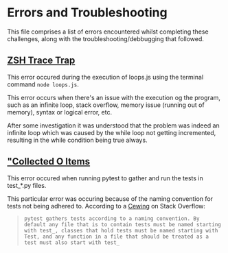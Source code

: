 # Errors and Troubleshooting

This file comprises a list of errors encountered whilst completing these challenges, along with the troubleshooting/debbugging that followed.

## **<u>ZSH Trace Trap</u>**

This error occured during the execution of loops.js using the terminal command `node loops.js`.

This error occurs when there's an issue with the execution og the program, such as an infinite loop, stack overflow, memory issue (running out of memory), syntax or logical error, etc.

After some investigation it was understood that the problem was indeed an infinite loop which was caused by the while loop not getting incremented, resulting in the while condition being true always.

## **<u>"Collected O Items</u>**

This error occured when running pytest to gather and run the tests in test\_\*.py files.

This particular error was occuring because of the naming convention for tests not being adhered to. According to a [Cewing](https://stackoverflow.com/users/97856/cewing) on Stack Overflow:

> `pytest gathers tests according to a naming convention. By default any file that is to contain tests must be named starting with test_, classes that hold tests must be named starting with Test, and any function in a file that should be treated as a test must also start with test_`
